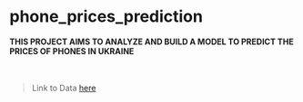 # phone_prices_prediction

**THIS PROJECT AIMS TO ANALYZE AND BUILD A MODEL TO PREDICT THE PRICES OF PHONES IN UKRAINE**
<br><br><br>
> Link to Data [here](https://www.kaggle.com/datasets/artempozdniakov/ukrainian-market-mobile-phones-data)
